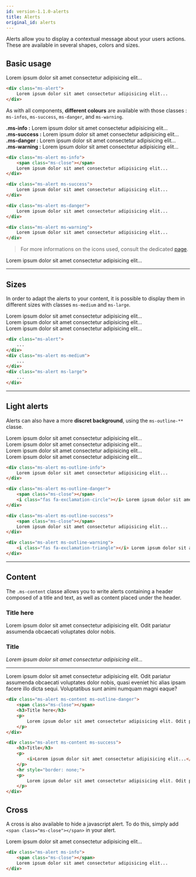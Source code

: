 ```yaml
---
id: version-1.1.0-alerts
title: Alerts
original_id: alerts
---
```


Alerts allow you to display a contextual message about your users actions. These are available in several shapes, colors and sizes.

## Basic usage

<div class="ms-browser">
    <div class="ms-tab-browser">
        <div class="ms_col ms_col--1-of-3">
            <div class="ms-dot red"></div>
            <div class="ms-dot yellow"></div>
            <div class="ms-dot green"></div>
        </div>
    </div>
    <div class="ms-content">
        <div class="ms-alert">
            <span class="ms-close"></span>
            <p>Lorem ipsum dolor sit amet consectetur adipisicing elit...</p>
        </div>
    </div>
</div>

```html
<div class="ms-alert">
    Lorem ipsum dolor sit amet consectetur adipisicing elit...
</div>
```

As with all components, **different colours** are available with those classes : `ms-infos`, `ms-success`, `ms-danger`, and `ms-warning`. 

<div class="ms-alert ms-info">
    <span class="ms-close"></span>
    <b>.ms-info :</b> Lorem ipsum dolor sit amet consectetur adipisicing elit...
</div>

<div class="ms-alert ms-success">
    <b>.ms-success :</b> Lorem ipsum dolor sit amet consectetur adipisicing elit...
</div>

<div class="ms-alert ms-danger">
    <b>.ms-danger :</b> Lorem ipsum dolor sit amet consectetur adipisicing elit...
</div>

<div class="ms-alert ms-warning">
    <b>.ms-warning :</b> Lorem ipsum dolor sit amet consectetur adipisicing elit...
</div>

```html
<div class="ms-alert ms-info">
    <span class="ms-close"></span>
    Lorem ipsum dolor sit amet consectetur adipisicing elit...
</div>

<div class="ms-alert ms-success">
    Lorem ipsum dolor sit amet consectetur adipisicing elit...
</div>

<div class="ms-alert ms-danger">
    Lorem ipsum dolor sit amet consectetur adipisicing elit...
</div>

<div class="ms-alert ms-warning">
    Lorem ipsum dolor sit amet consectetur adipisicing elit...
</div>
```

> For more informations on the icons used, consult the dedicated [page](icons.md).

<div class="ms-alert ms-danger">
    <i class="fas fa-exclamation-triangle"></i> Lorem ipsum dolor sit amet consectetur adipisicing elit...
</div>

___

## Sizes

In order to adapt the alerts to your content, it is possible to display them in different sizes  with classes `ms-medium` and `ms-large`.

<div class="ms-alert">
    Lorem ipsum dolor sit amet consectetur adipisicing elit...
</div>

<div class="ms-alert ms-medium">
    Lorem ipsum dolor sit amet consectetur adipisicing elit...
</div>

<div class="ms-alert ms-large">
    Lorem ipsum dolor sit amet consectetur adipisicing elit...
</div>

```html
<div class="ms-alert">
    ...
</div>
<div class="ms-alert ms-medium">
    ...
</div>
<div class="ms-alert ms-large">
    ...
</div>
```

___

## Light alerts

Alerts can also have a more **discret background**, using the `ms-outline-**` classe.

<div class="ms-alert ms-outline-info">
    Lorem ipsum dolor sit amet consectetur adipisicing elit...
</div>

<div class="ms-alert ms-outline-danger">
    <span class="ms-close"></span>
    <i class="fas fa-exclamation-circle"></i> Lorem ipsum dolor sit amet consectetur adipisicing elit...
</div>

<div class="ms-alert ms-outline-success">
    <span class="ms-close"></span>
    Lorem ipsum dolor sit amet consectetur adipisicing elit...
</div>

<div class="ms-alert ms-outline-warning">
    <i class="fas fa-exclamation-triangle"></i> Lorem ipsum dolor sit amet consectetur adipisicing elit...
</div>

```html
<div class="ms-alert ms-outline-info">
    Lorem ipsum dolor sit amet consectetur adipisicing elit...
</div>

<div class="ms-alert ms-outline-danger">
    <span class="ms-close"></span>
    <i class="fas fa-exclamation-circle"></i> Lorem ipsum dolor sit amet consectetur adipisicing elit...
</div>

<div class="ms-alert ms-outline-success">
    <span class="ms-close"></span>
    Lorem ipsum dolor sit amet consectetur adipisicing elit...
</div>

<div class="ms-alert ms-outline-warning">
    <i class="fas fa-exclamation-triangle"></i> Lorem ipsum dolor sit amet consectetur adipisicing elit...
</div>
```

___

## Content

The `.ms-content` classe allows you to write alerts containing a header composed of a title and text, as well as content placed under the header.

<div class="ms-alert ms-content ms-outline-danger">
    <span class="ms-close"></span>
    <h3>Title here</h3>
    <p>
        Lorem ipsum dolor sit amet consectetur adipisicing elit. Odit pariatur assumenda obcaecati voluptates dolor nobis.
    </p>
</div>

<div class="ms-alert ms-content ms-success">
    <h3>Title</h3>
    <p>
        <i>Lorem ipsum dolor sit amet consectetur adipisicing elit...</i>
    </p>
    <hr style="border: none;">
    <p>
        Lorem ipsum dolor sit amet consectetur adipisicing elit. Odit pariatur assumenda obcaecati voluptates dolor nobis, quasi eveniet hic alias ipsam facere illo dicta sequi. Voluptatibus sunt animi numquam magni eaque?
    </p>
</div>

```html
<div class="ms-alert ms-content ms-outline-danger">
    <span class="ms-close"></span>
    <h3>Title here</h3>
    <p>
        Lorem ipsum dolor sit amet consectetur adipisicing elit. Odit pariatur assumenda obcaecati voluptates dolor nobis.
    </p>
</div>

<div class="ms-alert ms-content ms-success">
    <h3>Title</h3>
    <p>
        <i>Lorem ipsum dolor sit amet consectetur adipisicing elit...</i>
    </p>
    <hr style="border: none;">
    <p>
        Lorem ipsum dolor sit amet consectetur adipisicing elit. Odit pariatur assumenda obcaecati voluptates dolor nobis, quasi eveniet hic alias ipsam facere illo dicta sequi. Voluptatibus sunt animi numquam magni eaque?
    </p>
</div>
```

## Cross

A cross is also available to hide a javascript alert. To do this, simply add `<span class="ms-close"></span>` in your alert.

<div class="ms-alert ms-info">
    <span class="ms-close"></span>
    <i class="fas fa-exclamation-circle"></i> Lorem ipsum dolor sit amet consectetur adipisicing elit...
</div>

```html
<div class="ms-alert ms-info">
    <span class="ms-close"></span>
    Lorem ipsum dolor sit amet consectetur adipisicing elit...
</div>
```